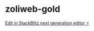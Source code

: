 # zoliweb-gold

[Edit in StackBlitz next generation editor ⚡️](https://stackblitz.com/~/github.com/drinngreen/zoliweb-gold)